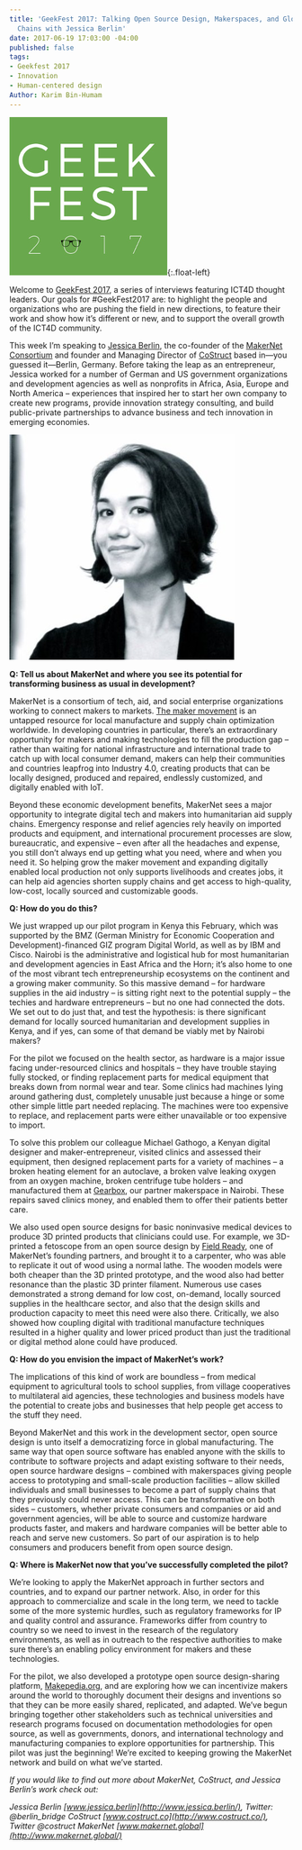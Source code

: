 ```yaml
---
title: 'GeekFest 2017: Talking Open Source Design, Makerspaces, and Global Supply
  Chains with Jessica Berlin'
date: 2017-06-19 17:03:00 -04:00
published: false
tags:
- Geekfest 2017
- Innovation
- Human-centered design
Author: Karim Bin-Humam
---
```


![geek fest logo](/uploads/geek%20fest%20smallest.jpg?download){:.float-left}

Welcome to [GeekFest 2017](https://dai-global-digital.com/tags/?tag=geekfest-2017), a series of interviews featuring ICT4D thought leaders. Our goals for #GeekFest2017 are: to highlight the people and organizations who are pushing the field in new directions, to feature their work and show how it’s different or new, and to support the overall growth of the ICT4D community.

This week I’m speaking to [Jessica Berlin](http://www.jessica.berlin), the co-founder of the [MakerNet Consortium](http://www.makernet.global) and founder and Managing Director of [CoStruct](http://www.costruct.co) based in—you guessed it—Berlin, Germany. Before taking the leap as an entrepreneur, Jessica worked for a number of German and US government organizations and development agencies as well as nonprofits in Africa, Asia, Europe and North America – experiences that inspired her to start her own company to create new programs, provide innovation strategy consulting, and build public-private partnerships to advance business and tech innovation in emerging economies.

<!--more-->
![jessica berlin.jpg](/uploads/jessica%20berlin.jpg)


**Q: Tell us about MakerNet and where you see its potential for transforming business as usual in development?**

MakerNet is a consortium of tech, aid, and social enterprise organizations working to connect makers to markets. [The maker movement](https://en.wikipedia.org/wiki/Maker_culture) is an untapped resource for local manufacture and supply chain optimization worldwide. In developing countries in particular, there’s an extraordinary opportunity for makers and making technologies to fill the production gap – rather than waiting for national infrastructure and international trade to catch up with local consumer demand, makers can help their communities and countries leapfrog into Industry 4.0, creating products that can be locally designed, produced and repaired, endlessly customized, and digitally enabled with IoT.

Beyond these economic development benefits, MakerNet sees a major opportunity to integrate digital tech and makers into humanitarian aid supply chains. Emergency response and relief agencies rely heavily on imported products and equipment, and international procurement processes are slow, bureaucratic, and expensive – even after all the headaches and expense, you still don’t always end up getting what you need, where and when you need it. So helping grow the maker movement and expanding digitally enabled local production not only supports livelihoods and creates jobs, it can help aid agencies shorten supply chains and get access to high-quality, low-cost, locally sourced and customizable goods.

**Q: How do you do this?**

We just wrapped up our pilot program in Kenya this February, which was supported by the BMZ (German Ministry for Economic Cooperation and Development)-financed GIZ program Digital World, as well as by IBM and Cisco. Nairobi is the administrative and logistical hub for most humanitarian and development agencies in East Africa and the Horn; it’s also home to one of the most vibrant tech entrepreneurship ecosystems on the continent and a growing maker community. So this massive demand – for hardware supplies in the aid industry – is sitting right next to the potential supply – the techies and hardware entrepreneurs – but no one had connected the dots. We set out to do just that, and test the hypothesis: is there significant demand for locally sourced humanitarian and development supplies in Kenya, and if yes, can some of that demand be viably met by Nairobi makers?

For the pilot we focused on the health sector, as hardware is a major issue facing under-resourced clinics and hospitals – they have trouble staying fully stocked, or finding replacement parts for medical equipment that breaks down from normal wear and tear. Some clinics had machines lying around gathering dust, completely unusable just because a hinge or some other simple little part needed replacing. The machines were too expensive to replace, and replacement parts were either unavailable or too expensive to import.

To solve this problem our colleague Michael Gathogo, a Kenyan digital designer and maker-entrepreneur, visited clinics and assessed their equipment, then designed replacement parts for a variety of machines – a broken heating element for an autoclave, a broken valve leaking oxygen from an oxygen machine, broken centrifuge tube holders – and manufactured them at [Gearbox](http://www.gearbox.co.ke), our partner makerspace in Nairobi. These repairs saved clinics money, and enabled them to offer their patients better care.

We also used open source designs for basic noninvasive medical devices to produce 3D printed products that clinicians could use. For example, we 3D-printed a fetoscope from an open source design by [Field Ready](http://www.fieldready.org), one of MakerNet’s founding partners, and brought it to a carpenter, who was able to replicate it out of wood using a normal lathe. The wooden models were both cheaper than the 3D printed prototype, and the wood also had better resonance than the plastic 3D printer filament. Numerous use cases demonstrated a strong demand for low cost, on-demand, locally sourced supplies in the healthcare sector, and also that the design skills and production capacity to meet this need were also there. Critically, we also showed how coupling digital with traditional manufacture techniques resulted in a higher quality and lower priced product than just the traditional or digital method alone could have produced.

**Q: How do you envision the impact of MakerNet’s work?**

The implications of this kind of work are boundless – from medical equipment to agricultural tools to school supplies, from village cooperatives to multilateral aid agencies, these technologies and business models have the potential to create jobs and businesses that help people get access to the stuff they need. 

Beyond MakerNet and this work in the development sector, open source design is unto itself a democratizing force in global manufacturing. The same way that open source software has enabled anyone with the skills to contribute to software projects and adapt existing software to their needs, open source hardware designs – combined with makerspaces giving people access to prototyping and small-scale production facilities – allow skilled individuals and small businesses to become a part of supply chains that they previously could never access. This can be transformative on both sides – customers, whether private consumers and companies or aid and government agencies, will be able to source and customize hardware products faster, and makers and hardware companies will be better able to reach and serve new customers. So part of our aspiration is to help consumers and producers benefit from open source design.

**Q: Where is MakerNet now that you’ve successfully completed the pilot?**

We’re looking to apply the MakerNet approach in further sectors and countries, and to expand our partner network. Also, in order for this approach to commercialize and scale in the long term, we need to tackle some of the more systemic hurdles, such as regulatory frameworks for IP and quality control and assurance. Frameworks differ from country to country so we need to invest in the research of the regulatory environments, as well as in outreach to the respective authorities to make sure there’s an enabling policy environment for makers and these technologies.

For the pilot, we also developed a prototype open source design-sharing platform, [Makepedia.org](http://www.makepedia.org/), and are exploring how we can incentivize makers around the world to thoroughly document their designs and inventions so that they can be more easily shared, replicated, and adapted. We’ve begun bringing together other stakeholders such as technical universities and research programs focused on documentation methodologies for open source, as well as governments, donors, and international technology and manufacturing companies to explore opportunities for partnership. This pilot was just the beginning! We’re excited to keeping growing the MakerNet network and build on what we’ve started.



*If you would like to find out more about MakerNet, CoStruct, and Jessica Berlin’s work check out:*

*Jessica Berlin [www.jessica.berlin](http://www.jessica.berlin/), Twitter: @berlin_bridge* 
*CoStruct [www.costruct.co](http://www.costruct.co/), Twitter @costruct*
*MakerNet [www.makernet.global](http://www.makernet.global/)*
 